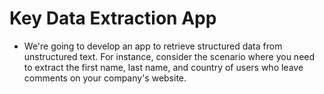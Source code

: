 # Key Data Extraction App

- We're going to develop an app to retrieve structured data from unstructured text. For instance, consider the scenario where you need to extract the first name, last name, and country of users who leave comments on your company's website.
